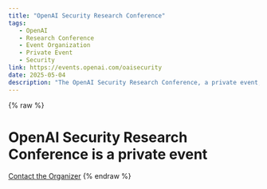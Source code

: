 ```yaml
---
title: "OpenAI Security Research Conference"
tags:
   - OpenAI
   - Research Conference
   - Event Organization
   - Private Event
   - Security
link: https://events.openai.com/oaisecurity
date: 2025-05-04
description: "The OpenAI Security Research Conference, a private event, aims to foster discussions on advancements in AI security. It will focus on cutting-edge methodologies, threat assessments, and mitigation strategies within the AI landscape. Participants will have the opportunity to engage with leading researchers and industry experts, providing insights into emerging vulnerabilities and best practices relevant to AI systems. This conference highlights the increasing emphasis on security in AI development, crucial for mitigating risks associated with rapid technological advancements."
---
```

{% raw %}

# OpenAI Security Research Conference is a private event

[Contact the Organizer](https://events.openai.com/oaisecurity#)
{% endraw %}
